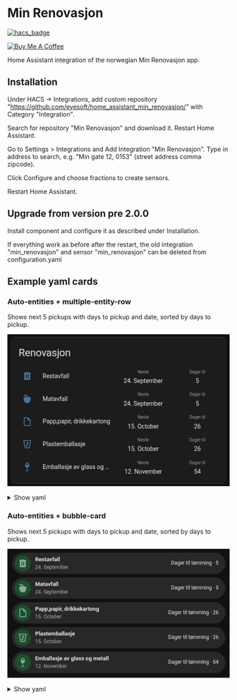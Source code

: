 # Min Renovasjon

[![hacs_badge](https://img.shields.io/badge/HACS-Custom-41BDF5.svg)](https://github.com/hacs/integration)

<a href="https://buymeacoffee.com/audunsimonp" target="_blank"><img src="https://www.buymeacoffee.com/assets/img/custom_images/white_img.png" alt="Buy Me A Coffee" style="height: auto !important;width: auto !important;" ></a>

Home Assistant integration of the norwegian Min Renovasjon app.

## Installation
Under HACS -> Integrations, add custom repository "https://github.com/eyesoft/home_assistant_min_renovasjon/" with Category "Integration". 

Search for repository "Min Renovasjon" and download it. Restart Home Assistant.

Go to Settings > Integrations and Add Integration "Min Renovasjon". Type in address to search, e.g. "Min gate 12, 0153" (street address comma zipcode).

Click Configure and choose fractions to create sensors.

Restart Home Assistant.

## Upgrade from version pre 2.0.0
Install component and configure it as described under Installation. 

If everything work as before after the restart, the old integration "min_renovasjon" and sensor "min_renovasjon" can be deleted from configuration.yaml

## Example yaml cards

### Auto-entities + multiple-entity-row

Shows next 5 pickups with days to pickup and date, sorted by days to pickup.

![Min Renovasjon Example](docs/card_example_1.png)

<details>
    <summary>Show yaml</summary>

```yaml
type: custom:auto-entities
card:
  type: entities
  show_header_toggle: false
  state_color: false
  title: Renovasjon
sort:
  method: attribute
  attribute: days_to_pickup
  numeric: true
  reverse: false
  count: 5
  ignore_case: true
filter:
  include:
    - domain: sensor
      attributes:
        days_to_pickup: ">=0"
      options:
        entity: this.entity_id
        type: custom:multiple-entity-row
        show_state: false
        entities:
          - attribute: formatted_date
            styles:
              width: 120px
              text-align: center
            name: Neste
          - attribute: days_to_pickup
            styles:
              width: 100px
              text-align: center
            name: Dager til
```

</details>

### Auto-entities + bubble-card

Shows next 5 pickups with days to pickup and date, sorted by days to pickup.

![Min Renovasjon Example](docs/card_example_2.png)

<details>
    <summary>Show yaml</summary>

```yaml
type: custom:auto-entities
card:
  type: vertical-stack
card_param: cards
filter:
  include:
    - domain: sensor
      attributes:
        days_to_pickup: ">=0"
      options:
        type: custom:bubble-card
        card_type: button
        button_type: state
        grid_options:
          columns: 12
          rows: 1
        card_layout: normal
        sub_button:
          - entity: this.entity_id
            show_attribute: true
            attribute: days_to_pickup
            show_icon: false
            show_background: false
            name: Dager til tømming
            show_name: true
        styles: |
          ha-card {
            --bubble-button-icon-background-color: rgba(12,120,50,0.5) !important;
          }
sort:
  method: attribute
  attribute: days_to_pickup
  numeric: true
  reverse: false
  count: 5
  ignore_case: true
```

</details>